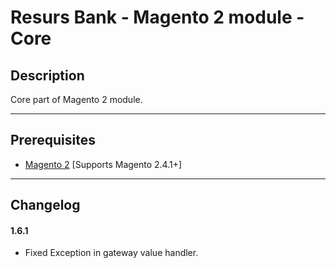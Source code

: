 
# Resurs Bank - Magento 2 module - Core

## Description

Core part of Magento 2 module.

---

## Prerequisites

* [Magento 2](https://devdocs.magento.com/guides/v2.4/install-gde/bk-install-guide.html) [Supports Magento 2.4.1+]

---

## Changelog

#### 1.6.1

* Fixed Exception in gateway value handler.
